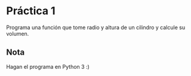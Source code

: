 # Práctica 1
Programa una función que tome radio y altura de un cilindro y calcule su volumen.

## Nota
Hagan el programa en Python 3 :)
